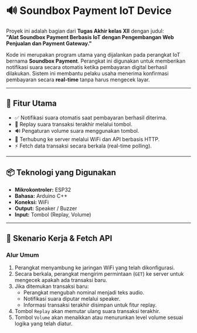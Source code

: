 # 🔊 Soundbox Payment IoT Device

Proyek ini adalah bagian dari **Tugas Akhir kelas XII** dengan judul:  
**"Alat Soundbox Payment Berbasis IoT dengan Pengembangan Web Penjualan dan Payment Gateway."**

Kode ini merupakan program utama yang dijalankan pada perangkat IoT bernama **Soundbox Payment**. Perangkat ini digunakan untuk memberikan notifikasi suara secara otomatis ketika pembayaran digital berhasil dilakukan. Sistem ini membantu pelaku usaha menerima konfirmasi pembayaran secara **real-time** tanpa harus mengecek layar.

---

## 🎯 Fitur Utama

- ✅ Notifikasi suara otomatis saat pembayaran berhasil diterima.
- 🔄 Replay suara transaksi terakhir melalui tombol.
- 🔊 Pengaturan volume suara menggunakan tombol.
- 🔗 Terhubung ke server melalui WiFi dan API berbasis HTTP.
- ⚡ Fetch data transaksi secara berkala (real-time polling).

---

## 📦 Teknologi yang Digunakan

- **Mikrokontroler:** ESP32 
- **Bahasa:** Arduino C++
- **Koneksi:** WiFi
- **Output:** Speaker / Buzzer
- **Input:** Tombol (Replay, Volume)

---

## 🔁 Skenario Kerja & Fetch API

### Alur Umum

1. Perangkat menyambung ke jaringan WiFi yang telah dikonfigurasi.
2. Secara berkala, perangkat mengirim permintaan (`GET`) ke server untuk mengecek apakah ada transaksi baru.
3. Jika ditemukan transaksi baru:
   - Perangkat mengubah nominal menjadi teks audio.
   - Notifikasi suara diputar melalui speaker.
   - Informasi transaksi terakhir disimpan untuk fitur replay.
4. Tombol `Replay` akan memutar ulang suara transaksi terakhir.
5. Tombol `Volume` akan menaikkan atau menurunkan level volume sesuai logika yang telah diatur.
